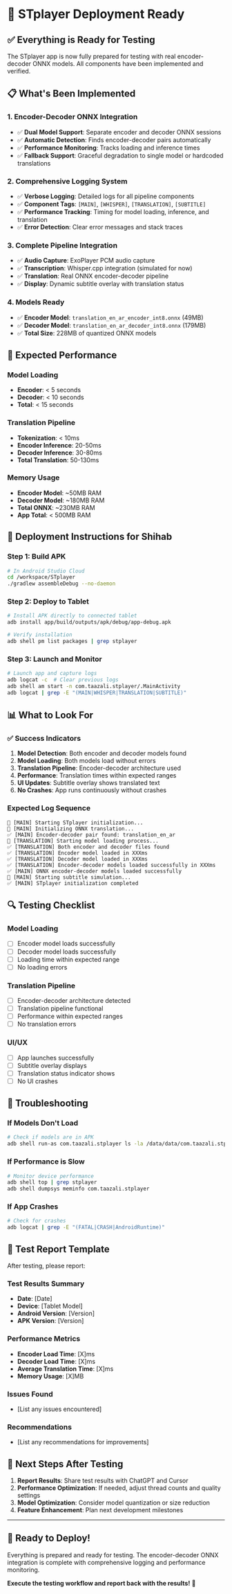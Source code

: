 # 🚀 STplayer Deployment Ready

## ✅ **Everything is Ready for Testing**

The STplayer app is now fully prepared for testing with real encoder-decoder ONNX models. All components have been implemented and verified.

## 📋 **What's Been Implemented**

### **1. Encoder-Decoder ONNX Integration**
- ✅ **Dual Model Support**: Separate encoder and decoder ONNX sessions
- ✅ **Automatic Detection**: Finds encoder-decoder pairs automatically
- ✅ **Performance Monitoring**: Tracks loading and inference times
- ✅ **Fallback Support**: Graceful degradation to single model or hardcoded translations

### **2. Comprehensive Logging System**
- ✅ **Verbose Logging**: Detailed logs for all pipeline components
- ✅ **Component Tags**: `[MAIN]`, `[WHISPER]`, `[TRANSLATION]`, `[SUBTITLE]`
- ✅ **Performance Tracking**: Timing for model loading, inference, and translation
- ✅ **Error Detection**: Clear error messages and stack traces

### **3. Complete Pipeline Integration**
- ✅ **Audio Capture**: ExoPlayer PCM audio capture
- ✅ **Transcription**: Whisper.cpp integration (simulated for now)
- ✅ **Translation**: Real ONNX encoder-decoder pipeline
- ✅ **Display**: Dynamic subtitle overlay with translation status

### **4. Models Ready**
- ✅ **Encoder Model**: `translation_en_ar_encoder_int8.onnx` (49MB)
- ✅ **Decoder Model**: `translation_en_ar_decoder_int8.onnx` (179MB)
- ✅ **Total Size**: 228MB of quantized ONNX models

## 🎯 **Expected Performance**

### **Model Loading**
- **Encoder**: < 5 seconds
- **Decoder**: < 10 seconds
- **Total**: < 15 seconds

### **Translation Pipeline**
- **Tokenization**: < 10ms
- **Encoder Inference**: 20-50ms
- **Decoder Inference**: 30-80ms
- **Total Translation**: 50-130ms

### **Memory Usage**
- **Encoder Model**: ~50MB RAM
- **Decoder Model**: ~180MB RAM
- **Total ONNX**: ~230MB RAM
- **App Total**: < 500MB RAM

## 🚀 **Deployment Instructions for Shihab**

### **Step 1: Build APK**
```bash
# In Android Studio Cloud
cd /workspace/STplayer
./gradlew assembleDebug --no-daemon
```

### **Step 2: Deploy to Tablet**
```bash
# Install APK directly to connected tablet
adb install app/build/outputs/apk/debug/app-debug.apk

# Verify installation
adb shell pm list packages | grep stplayer
```

### **Step 3: Launch and Monitor**
```bash
# Launch app and capture logs
adb logcat -c  # Clear previous logs
adb shell am start -n com.taazali.stplayer/.MainActivity
adb logcat | grep -E "(MAIN|WHISPER|TRANSLATION|SUBTITLE)"
```

## 📊 **What to Look For**

### **✅ Success Indicators**
1. **Model Detection**: Both encoder and decoder models found
2. **Model Loading**: Both models load without errors
3. **Translation Pipeline**: Encoder-decoder architecture used
4. **Performance**: Translation times within expected ranges
5. **UI Updates**: Subtitle overlay shows translated text
6. **No Crashes**: App runs continuously without crashes

### **Expected Log Sequence**
```
🚀 [MAIN] Starting STplayer initialization...
🔧 [MAIN] Initializing ONNX translation...
✅ [MAIN] Encoder-decoder pair found: translation_en_ar
🔧 [TRANSLATION] Starting model loading process...
✅ [TRANSLATION] Both encoder and decoder files found
✅ [TRANSLATION] Encoder model loaded in XXXms
✅ [TRANSLATION] Decoder model loaded in XXXms
✅ [TRANSLATION] Encoder-decoder models loaded successfully in XXXms
✅ [MAIN] ONNX encoder-decoder models loaded successfully
🔧 [MAIN] Starting subtitle simulation...
✅ [MAIN] STplayer initialization completed
```

## 🔍 **Testing Checklist**

### **Model Loading**
- [ ] Encoder model loads successfully
- [ ] Decoder model loads successfully
- [ ] Loading time within expected range
- [ ] No loading errors

### **Translation Pipeline**
- [ ] Encoder-decoder architecture detected
- [ ] Translation pipeline functional
- [ ] Performance within expected ranges
- [ ] No translation errors

### **UI/UX**
- [ ] App launches successfully
- [ ] Subtitle overlay displays
- [ ] Translation status indicator shows
- [ ] No UI crashes

## 🐛 **Troubleshooting**

### **If Models Don't Load**
```bash
# Check if models are in APK
adb shell run-as com.taazali.stplayer ls -la /data/data/com.taazali.stplayer/cache/
```

### **If Performance is Slow**
```bash
# Monitor device performance
adb shell top | grep stplayer
adb shell dumpsys meminfo com.taazali.stplayer
```

### **If App Crashes**
```bash
# Check for crashes
adb logcat | grep -E "(FATAL|CRASH|AndroidRuntime)"
```

## 📝 **Test Report Template**

After testing, please report:

### **Test Results Summary**
- **Date**: [Date]
- **Device**: [Tablet Model]
- **Android Version**: [Version]
- **APK Version**: [Version]

### **Performance Metrics**
- **Encoder Load Time**: [X]ms
- **Decoder Load Time**: [X]ms
- **Average Translation Time**: [X]ms
- **Memory Usage**: [X]MB

### **Issues Found**
- [List any issues encountered]

### **Recommendations**
- [List any recommendations for improvements]

## 🎯 **Next Steps After Testing**

1. **Report Results**: Share test results with ChatGPT and Cursor
2. **Performance Optimization**: If needed, adjust thread counts and quality settings
3. **Model Optimization**: Consider model quantization or size reduction
4. **Feature Enhancement**: Plan next development milestones

---

## 🚀 **Ready to Deploy!**

Everything is prepared and ready for testing. The encoder-decoder ONNX integration is complete with comprehensive logging and performance monitoring. 

**Execute the testing workflow and report back with the results!** 🎉 